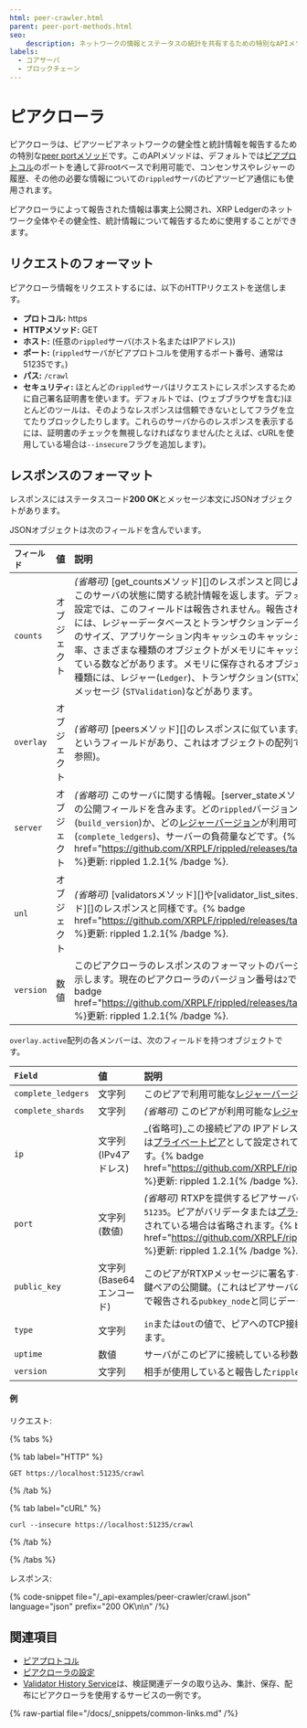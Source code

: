 ```yaml
---
html: peer-crawler.html
parent: peer-port-methods.html
seo:
    description: ネットワークの情報とステータスの統計を共有するための特別なAPIメソッドです。
labels:
  - コアサーバ
  - ブロックチェーン
---
```

# ピアクローラ

ピアクローラは、ピアツーピアネットワークの健全性と統計情報を報告するための特別な[peer portメソッド](index.md)です。このAPIメソッドは、デフォルトでは[ピアプロトコル](../../../concepts/networks-and-servers/peer-protocol.md)のポートを通して非rootベースで利用可能で、コンセンサスやレジャーの履歴、その他の必要な情報についての`rippled`サーバのピアツーピア通信にも使用されます。

ピアクローラによって報告された情報は事実上公開され、XRP Ledgerのネットワーク全体やその健全性、統計情報について報告するために使用することができます。

## リクエストのフォーマット

ピアクローラ情報をリクエストするには、以下のHTTPリクエストを送信します。

- **プロトコル:** https
- **HTTPメソッド:** GET
- **ホスト:** (任意の`rippled`サーバ(ホスト名またはIPアドレス))
- **ポート:** (`rippled`サーバがピアプロトコルを使用するポート番号、通常は51235です。)
- **パス:** `/crawl`
- **セキュリティ:** ほとんどの`rippled`サーバはリクエストにレスポンスするために自己署名証明書を使います。デフォルトでは、(ウェブブラウザを含む)ほとんどのツールは、そのようなレスポンスは信頼できないとしてフラグを立てたりブロックしたりします。これらのサーバからのレスポンスを表示するには、証明書のチェックを無視しなければなりません(たとえば、cURLを使用している場合は`--insecure`フラグを追加します)。


## レスポンスのフォーマット

レスポンスにはステータスコード**200 OK**とメッセージ本文にJSONオブジェクトがあります。

JSONオブジェクトは次のフィールドを含んでいます。

| `フィールド`       | 値         | 説明                                              |
|:-----------------|:-----------|:-------------------------------------------------|
| `counts`         | オブジェクト | _(省略可)_ [get_countsメソッド][]のレスポンスと同じように、このサーバの状態に関する統計情報を返します。デフォルトの設定では、このフィールドは報告されません。報告される情報には、レジャーデータベースとトランザクションデータベースのサイズ、アプリケーション内キャッシュのキャッシュヒット率、さまざまな種類のオブジェクトがメモリにキャッシュされている数などがあります。メモリに保存されるオブジェクトの種類には、レジャー(`Ledger`)、トランザクション(`STTx`)、検証メッセージ (`STValidation`)などがあります。 |
| `overlay`        | オブジェクト | _(省略可)_ [peersメソッド][]のレスポンスに似ています。`active`というフィールドがあり、これはオブジェクトの配列です(下記参照)。 |
| `server`         | オブジェクト | _(省略可)_ このサーバに関する情報。[server_stateメソッド][]の公開フィールドを含みます。どの`rippled`バージョン(`build_version`)か、どの[レジャーバージョン](../../../concepts/networks-and-servers/ledger-history.md)が利用可能か(`complete_ledgers`)、サーバーの負荷量などです。{% badge href="https://github.com/XRPLF/rippled/releases/tag/1.2.1" %}更新: rippled 1.2.1{% /badge %}. |
| `unl`            | オブジェクト | _(省略可)_ [validatorsメソッド][]や[validator_list_sitesメソッド][]のレスポンスと同様です。{% badge href="https://github.com/XRPLF/rippled/releases/tag/1.2.1" %}更新: rippled 1.2.1{% /badge %}. |
| `version`        | 数値        | このピアクローラのレスポンスのフォーマットのバージョンを示します。現在のピアクローラのバージョン番号は`2`です。{% badge href="https://github.com/XRPLF/rippled/releases/tag/1.2.1" %}更新: rippled 1.2.1{% /badge %}. |

`overlay.active`配列の各メンバーは、次のフィールドを持つオブジェクトです。

| `Field`            | 値                     | 説明                                |
|:-------------------|:-----------------------|:-----------------------------------|
| `complete_ledgers` | 文字列                  | このピアで利用可能な[レジャーバージョン](../../../concepts/networks-and-servers/ledger-history.md)の範囲。 |
| `complete_shards`  | 文字列                  | _(省略可)_ このピアが利用可能な[レジャー履歴シャード](../../../infrastructure/configuration/data-retention/history-sharding.md)の範囲。 |
| `ip`               | 文字列 (IPv4アドレス)    | _(省略可)_この接続ピアの IPアドレス。ピアがバリデータまたは[プライベートピア](../../../concepts/networks-and-servers/peer-protocol.md#プライベートピア)として設定されている場合は省略されます。{% badge href="https://github.com/XRPLF/rippled/releases/tag/1.2.1" %}更新: rippled 1.2.1{% /badge %}. |
| `port`             | 文字列 (数値)            | _(省略可)_ RTXPを提供するピアサーバのポート番号。通常は`51235`。ピアがバリデータまたは[プライベートピア](../../../concepts/networks-and-servers/peer-protocol.md#プライベートピア)として設定されている場合は省略されます。{% badge href="https://github.com/XRPLF/rippled/releases/tag/1.2.1" %}更新: rippled 1.2.1{% /badge %}. |
| `public_key`       | 文字列 (Base64エンコード) | このピアがRTXPメッセージに署名するために使用するECDSA鍵ペアの公開鍵。(これはピアサーバの[server_infoメソッド][]で報告される`pubkey_node`と同じデータです)。 |
| `type`             | 文字列                  | `in`または`out`の値で、ピアへのTCP接続が着信か発信かを示します。 |
| `uptime`           | 数値                    | サーバがこのピアに接続している秒数。 |
| `version`          | 文字列                  | 相手が使用していると報告した`rippled`バージョン番号。 |

#### 例

リクエスト:

{% tabs %}

{% tab label="HTTP" %}
```
GET https://localhost:51235/crawl
```
{% /tab %}

{% tab label="cURL" %}
```
curl --insecure https://localhost:51235/crawl
```
{% /tab %}

{% /tabs %}

レスポンス:

{% code-snippet file="/_api-examples/peer-crawler/crawl.json" language="json" prefix="200 OK\n\n" /%}


## 関連項目

- [ピアプロトコル](../../../concepts/networks-and-servers/peer-protocol.md)
- [ピアクローラの設定](../../../infrastructure/configuration/peering/configure-the-peer-crawler.md)
- [Validator History Service](https://github.com/ripple/validator-history-service)は、検証関連データの取り込み、集計、保存、配布にピアクローラを使用するサービスの一例です。

{% raw-partial file="/docs/_snippets/common-links.md" /%}
